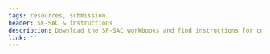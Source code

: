 ```yaml
---
tags: resources, submission
header: SF-SAC & instructions
description: Download the SF-SAC workbooks and find instructions for completing them.
link: ''
---
```

